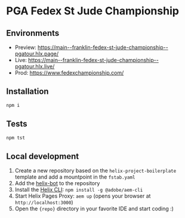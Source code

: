# PGA Fedex St Jude Championship

## Environments
- Preview: https://main--franklin-fedex-st-jude-championship--pgatour.hlx.page/
- Live: https://main--franklin-fedex-st-jude-championship--pgatour.hlx.live/
- Prod: https://www.fedexchampionship.com/

## Installation

```sh
npm i
```

## Tests

```sh
npm tst
```

## Local development

1. Create a new repository based on the `helix-project-boilerplate` template and add a mountpoint in the `fstab.yaml`
1. Add the [helix-bot](https://github.com/apps/helix-bot) to the repository
1. Install the [Helix CLI](https://github.com/adobe/helix-cli): `npm install -g @adobe/aem-cli`
1. Start Helix Pages Proxy: `aem up` (opens your browser at `http://localhost:3000`)
1. Open the `{repo}` directory in your favorite IDE and start coding :)
